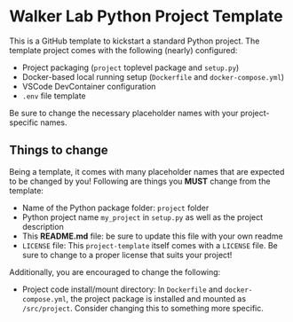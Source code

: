 # Walker Lab Python Project Template
This is a GitHub template to kickstart a standard Python project.
The template project comes with the following (nearly) configured:
* Project packaging (`project` toplevel package and `setup.py`)
* Docker-based local running setup (`Dockerfile` and `docker-compose.yml`)
* VSCode DevContainer configuration
* `.env` file template

Be sure to change the necessary placeholder names with your project-specific names.

## Things to change
Being a template, it comes with many placeholder names that are expected to be changed by you! Following are things you **MUST** change from the template:
* Name of the Python package folder: `project` folder
* Python project name `my_project` in `setup.py` as well as the project description
* This **README.md** file: be sure to update this file with your own readme
* `LICENSE` file: This `project-template` itself comes with a `LICENSE` file. Be sure to change to a proper license that suits your project!

Additionally, you are encouraged to change the following:
* Project code install/mount directory: In `Dockerfile` and `docker-compose.yml`, the project package is installed and mounted as `/src/project`. Consider changing this to something more specific.